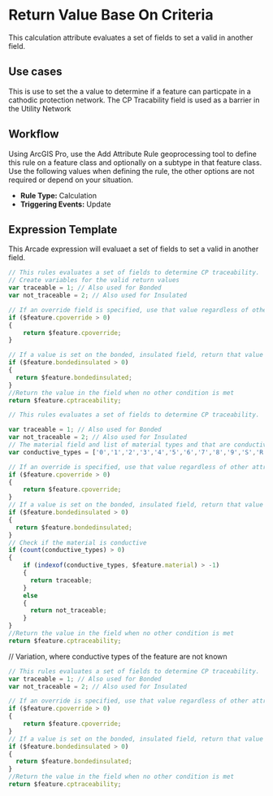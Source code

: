 # Return Value Base On Criteria

This calculation attribute evaluates a set of fields to set a valid in another field.

## Use cases

This is use to set the a value to determine if a feature can particpate in a cathodic protection network.  The CP Tracability field is used as a barrier in the Utility Network 

## Workflow

Using ArcGIS Pro, use the Add Attribute Rule geoprocessing tool to define this rule on a feature class and optionally on a subtype in that feature class.  Use the following values when defining the rule, the other options are not required or depend on your situation.
  
  - **Rule Type:** Calculation
  - **Triggering Events:** Update



## Expression Template

This Arcade expression will evaluaet a set of fields to set a valid in another field.

```js
// This rules evaluates a set of fields to determine CP traceability.
// Create variables for the valid return values
var traceable = 1; // Also used for Bonded
var not_traceable = 2; // Also used for Insulated

// If an override field is specified, use that value regardless of other attributes
if ($feature.cpoverride > 0)
{
    return $feature.cpoverride;
}

// If a value is set on the bonded, insulated field, return that value
if ($feature.bondedinsulated > 0)
{
  return $feature.bondedinsulated;
}
//Return the value in the field when no other condition is met
return $feature.cptraceability;
```

```js
// This rules evaluates a set of fields to determine CP traceability.

var traceable = 1; // Also used for Bonded
var not_traceable = 2; // Also used for Insulated
// The material field and list of material types and that are conductive
var conductive_types = ['0','1','2','3','4','5','6','7','8','9','S','R','Q','P','O','N','M'];

// If an override is specified, use that value regardless of other attributes
if ($feature.cpoverride > 0)
{
    return $feature.cpoverride;
}
// If a value is set on the bonded, insulated field, return that value
if ($feature.bondedinsulated > 0)
{
  return $feature.bondedinsulated;
}
// Check if the material is conductive
if (count(conductive_types) > 0)
{
    if (indexof(conductive_types, $feature.material) > -1)
    {
      return traceable;
    }
    else
    {
      return not_traceable;
    }
}
//Return the value in the field when no other condition is met
return $feature.cptraceability;
```
// Variation, where conductive types of the feature are not known
```js
// This rules evaluates a set of fields to determine CP traceability.
var traceable = 1; // Also used for Bonded
var not_traceable = 2; // Also used for Insulated

// If an override is specified, use that value regardless of other attributes
if ($feature.cpoverride > 0)
{
    return $feature.cpoverride;
}
// If a value is set on the bonded, insulated field, return that value
if ($feature.bondedinsulated > 0)
{
  return $feature.bondedinsulated;
}
//Return the value in the field when no other condition is met
return $feature.cptraceability;
```